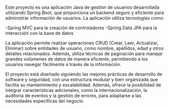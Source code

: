 
Este proyecto es una aplicación Java de gestión de usuarios desarrollada utilizando Spring Boot, que proporciona un backend seguro y eficiente para administrar información de usuarios. 
La aplicación utiliza tecnologías como: 

  -Spring MVC para la creación de controladores
  -Spring Data JPA para la interacción con la base de datos

La aplicación permite realizar operaciones CRUD (Crear, Leer, Actualizar, Eliminar) sobre entidades de usuario, como nombre, apellidos, edad y otros detalles relacionados. 
Además, utiliza técnicas de paginación para manejar grandes volúmenes de datos de manera eficiente, permitiendo a los usuarios navegar fácilmente a través de la información.

El proyecto está diseñado siguiendo las mejores prácticas de desarrollo de software y seguridad, con una estructura modular y bien organizada que facilita su mantenimiento y escalabilidad. 
Además, ofrece la posibilidad de integrar características adicionales, como la internacionalización, la auditoría de eventos y la gestión de errores, para adaptarse a las necesidades específicas del negocio.
